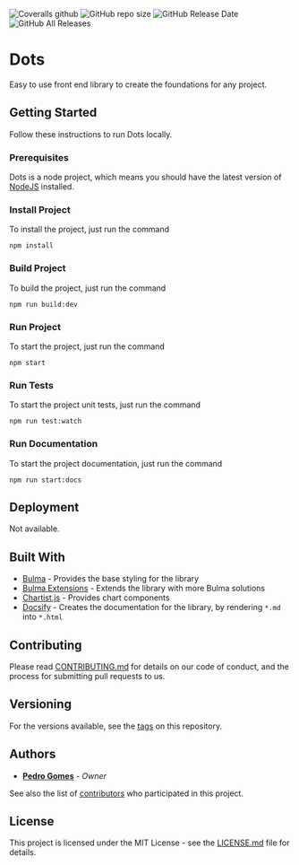 ![Coveralls github](https://img.shields.io/coveralls/github/pedro-gomes-92/dots)
![GitHub repo size](https://img.shields.io/github/repo-size/pedro-gomes-92/dots)
![GitHub Release Date](https://img.shields.io/github/release-date/pedro-gomes-92/dots)
![GitHub All Releases](https://img.shields.io/github/downloads/pedro-gomes-92/dots/total)

# Dots

Easy to use front end library to create the foundations for any project.

## Getting Started

Follow these instructions to run Dots locally.

### Prerequisites

Dots is a node project, which means you should have the latest version of [NodeJS](https://nodejs.org/en/download/) installed.

### Install Project

To install the project, just run the command

```
npm install
```

### Build Project

To build the project, just run the command

```
npm run build:dev
```

### Run Project

To start the project, just run the command

```
npm start
```

### Run Tests

To start the project unit tests, just run the command

```
npm run test:watch
```

### Run Documentation

To start the project documentation, just run the command

```
npm run start:docs
```

## Deployment

Not available.

## Built With

- [Bulma](https://bulma.io/) - Provides the base styling for the library
- [Bulma Extensions](https://bulma.io/extensions/) - Extends the library with more Bulma solutions
- [Chartist.js](https://gionkunz.github.io/chartist-js/) - Provides chart components
- [Docsify](https://docsify.js.org/) - Creates the documentation for the library, by rendering `*.md` into `*.html`

## Contributing

Please read [CONTRIBUTING.md](https://github.com/pedro-gomes-92/dots/blob/master/CONTRIBUTING.md) for details on our code of conduct, and the process for submitting pull requests to us.

## Versioning

For the versions available, see the [tags](https://github.com/pedro-gomes-92/dots/tags) on this repository.

## Authors

- **[Pedro Gomes](https://github.com/pedro-gomes-92)** - _Owner_

See also the list of [contributors](https://github.com/pedro-gomes-92/dots/contributors) who participated in this project.

## License

This project is licensed under the MIT License - see the [LICENSE.md](https://github.com/pedro-gomes-92/dots/blob/master/LICENSE) file for details.
